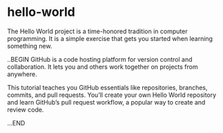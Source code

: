 # hello-world
The Hello World project is a time-honored tradition in computer programming. It is a simple exercise that gets you started when learning something new. 

..BEGIN
GitHub is a code hosting platform for version control and collaboration. It lets you and others work together on projects from anywhere.

This tutorial teaches you GitHub essentials like repositories, branches, commits, and pull requests. You’ll create your own Hello World repository and learn GitHub’s pull request workflow, a popular way to create and review code.

...END
